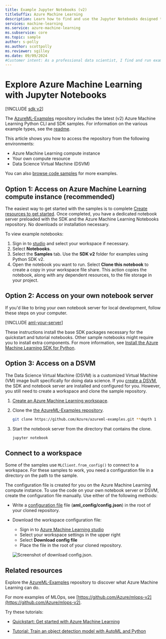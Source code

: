 ```yaml
---
title: Example Jupyter Notebooks (v2)
titleSuffix: Azure Machine Learning
description: Learn how to find and use the Jupyter Notebooks designed to help you explore the SDK (v2) and serve as models for your own machine learning projects.
services: machine-learning
ms.service: azure-machine-learning
ms.subservice: core
ms.topic: sample
author: s-polly
ms.author: scottpolly
ms.reviewer: sgilley
ms.date: 09/09/2024
#Customer intent: As a professional data scientist, I find and run example Jupyter Notebooks for Azure Machine Learning.
---
```


# Explore Azure Machine Learning with Jupyter Notebooks

[!INCLUDE [sdk v2](includes/machine-learning-sdk-v2.md)]

The [AzureML-Examples](https://github.com/Azure/azureml-examples) repository includes the latest (v2) Azure Machine Learning Python CLI and SDK samples. For information on the various example types, see the [readme](https://github.com/Azure/azureml-examples#azure-machine-learning-examples).

This article shows you how to access the repository from the following environments:

- Azure Machine Learning compute instance
- Your own compute resource
- Data Science Virtual Machine (DSVM)

You can also [browse code samples](/samples/browse/?expanded=azure&products=azure-machine-learning) for more examples.

## Option 1: Access on Azure Machine Learning compute instance (recommended)

The easiest way to get started with the samples is to complete [Create resources to get started](quickstart-create-resources.md). Once completed, you have a dedicated notebook server preloaded with the SDK and the Azure Machine Learning Notebooks repository. No downloads or installation necessary.

To view example notebooks:

1. Sign in to [studio](https://ml.azure.com) and select your workspace if necessary.
1. Select **Notebooks**.
1. Select the **Samples** tab. Use the **SDK v2** folder for examples using Python SDK v2.
1. Open the notebook you want to run. Select **Clone this notebook** to create a copy in your workspace file share. This action copies the notebook, along with any dependent resources, to the file storage in your project.

## Option 2: Access on your own notebook server

If you'd like to bring your own notebook server for local development, follow these steps on your computer.

[!INCLUDE [aml-your-server](includes/aml-your-server-v2.md)]

These instructions install the base SDK packages necessary for the quickstart and tutorial notebooks. Other sample notebooks might require you to install extra components. For more information, see [Install the Azure Machine Learning SDK for Python](https://aka.ms/sdk-v2-install).

## Option 3: Access on a DSVM

The Data Science Virtual Machine (DSVM) is a customized Virtual Machine (VM) image built specifically for doing data science. If you [create a DSVM](how-to-configure-environment.md#local-and-dsvm-only-create-a-workspace-configuration-file), the SDK and notebook server are installed and configured for you. However, you still need to create a workspace and clone the sample repository.

1. [Create an Azure Machine Learning workspace](./quickstart-create-resources.md#create-the-workspace).

1. Clone the [the AzureML-Examples repository](https://aka.ms/aml-notebooks).

    ```bash
    git clone https://github.com/Azure/azureml-examples.git **depth 1
    ```

1. Start the notebook server from the directory that contains the clone.

    ```bash
    jupyter notebook
    ```

## Connect to a workspace

Some of the samples use `MLClient.from_config()` to connect to a workspace. For these samples to work, you need a configuration file in a directory on the path to the sample. 

The configuration file is created for you on the Azure Machine Learning compute instance. To use the code on your own notebook server or DSVM, create the configuration file manually. Use either of the following methods:

- Write a [configuration file](how-to-configure-environment.md#) file (**aml_config/config.json**) in the root of your cloned repository.

- Download the workspace configuration file:

    - Sign in to [Azure Machine Learning studio](https://ml.azure.com)
    - Select your workspace settings in the upper right
    - Select **Download config file**
    - Place the file in the root of your cloned repository.

    ![Screenshot of download config.json.](./media/aml-dsvm-server/download-config.png)

## Related resources

Explore the [AzureML-Examples](https://github.com/Azure/azureml-examples) repository to discover what Azure Machine Learning can do.

For more examples of MLOps, see [https://github.com/Azure/mlops-v2](https://github.com/Azure/mlops-v2).

Try these tutorials:

- [Quickstart: Get started with Azure Machine Learning](tutorial-azure-ml-in-a-day.md)

- [Tutorial: Train an object detection model with AutoML and Python](tutorial-auto-train-image-models.md)
